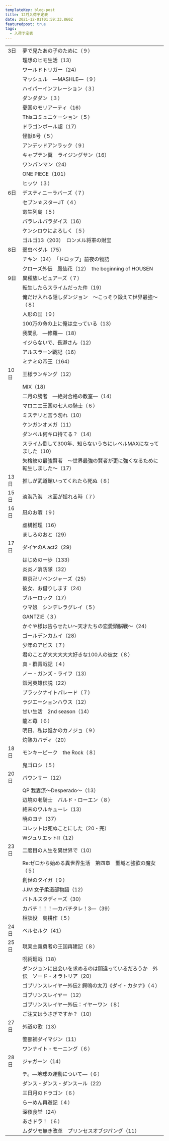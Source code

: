 ```yaml
---
templateKey: blog-post
title: 12月入荷予定表
date: 2021-12-01T01:59:33.860Z
featuredpost: true
tags:
  - 入荷予定表
---
```



|                        |                                            |
| ---------------------- | ------------------------------------------ |
| <!--StartFragment-->3日 | 夢で見たあの子のために（９）                             |
| 　                      | 理想のヒモ生活（13）                                |
| 　                      | ワールドトリガー（24）                               |
| 　                      | マッシュル　―MASHLE―（９）                          |
| 　                      | ハイパーインフレーション（３）                            |
| 　                      | ダンダダン（３）                                   |
| 　                      | 憂国のモリアーティ（16）                              |
| 　                      | Thisコミュニケーション（５）                           |
| 　                      | ドラゴンボール超（17）                               |
| 　                      | 怪獣8号（５）                                    |
| 　                      | アンデッドアンラック（９）                              |
| 　                      | キャプテン翼　ライジングサン（16）                         |
| 　                      | ワンパンマン（24）                                 |
| 　                      | ONE PIECE（101）                             |
| 　                      | ヒッツ（３）                                     |
| 6日                     | デスティニーラバーズ（７）                              |
| 　                      | セブン☆スターJT（４）                               |
| 　                      | 寄生列島（５）                                    |
| 　                      | パラレルパラダイス（16）                              |
| 　                      | ケンシロウによろしく（５）                              |
| 　                      | ゴルゴ13（203）　ロンメル将軍の財宝                       |
| 8日                     | 弱虫ペダル（75）                                  |
| 　                      | チキン（34）　「ドロップ」前夜の物語                        |
| 　                      | クローズ外伝　鳳仙花（12）　the beginning of HOUSEN     |
| 9日                     | 異種族レビュアーズ（７）                               |
| 　                      | 転生したらスライムだった件（19）                          |
| 　                      | 俺だけ入れる隠しダンジョン　～こっそり鍛えて世界最強～（８）             |
| 　                      | 人形の国（９）                                    |
| 　                      | 100万の命の上に俺は立っている（13）                       |
| 　                      | 我間乱　―修羅―（18）                               |
| 　                      | イジらないで、長瀞さん（12）                            |
| 　                      | アルスラーン戦記（16）                               |
| 　                      | ミナミの帝王（164）                                |
| 10日                    | 王様ランキング（12）                                |
| 　                      | MIX（18）                                    |
| 　                      | 二月の勝者　―絶対合格の教室―（14）                        |
| 　                      | マロニエ王国の七人の騎士（６）                            |
| 　                      | ミステリと言う勿れ（10）                              |
| 　                      | ケンガンオメガ（11）                                |
| 　                      | ダンベル何キロ持てる？（14）                            |
| 　                      | スライム倒して300年、知らないうちにレベルMAXになってました（10）       |
| 　                      | 失格紋の最強賢者　～世界最強の賢者が更に強くなるために転生しました～（17）     |
| 13日                    | 推しが武道館いってくれたら死ぬ（８）                         |
| 15日                    | 淡海乃海　水面が揺れる時（７）                            |
| 16日                    | 凪のお暇（９）                                    |
| 　                      | 虚構推理（16）                                   |
| 　                      | ましろのおと（29）                                 |
| 17日                    | ダイヤのA act2（29）                             |
| 　                      | はじめの一歩（133）                                |
| 　                      | 炎炎ノ消防隊（32）                                 |
| 　                      | 東京卍リベンジャーズ（25）                             |
| 　                      | 彼女、お借りします（24）                              |
| 　                      | ブルーロック（17）                                 |
| 　                      | ウマ娘　シンデレラグレイ（５）                            |
| 　                      | GANTZ:E（３）                                 |
| 　                      | かぐや様は告らせたい～天才たちの恋愛頭脳戦～（24）                 |
| 　                      | ゴールデンカムイ（28）                               |
| 　                      | 少年のアビス（７）                                  |
| 　                      | 君のことが大大大大大好きな100人の彼女（８）                    |
| 　                      | 真・群青戦記（４）                                  |
| 　                      | ノー・ガンズ・ライフ（13）                             |
| 　                      | 銀河英雄伝説（22）                                 |
| 　                      | ブラックナイトパレード（７）                             |
| 　                      | ラジエーションハウス（12）                             |
| 　                      | 甘い生活　2nd season（14）                        |
| 　                      | 龍と苺（６）                                     |
| 　                      | 明日、私は誰かのカノジョ（９）                            |
| 　                      | 灼熱カバディ（20）                                 |
| 18日                    | モンキーピーク　the Rock（８）                        |
| 　                      | 鬼ゴロシ（５）                                    |
| 20日                    | バウンサー（12）                                  |
| 　                      | QP 我妻涼～Desperado～（13）                      |
| 　                      | 辺境の老騎士　バルド・ローエン（８）                         |
| 　                      | 終末のワルキューレ（13）                              |
| 　                      | 暁のヨナ（37）                                   |
| 　                      | コレットは死ぬことにした（20・完）                         |
| 　                      | WジュリエットⅡ（12）                               |
| 23日                    | 二度目の人生を異世界で（10）                            |
| 　                      | Re:ゼロから始める異世界生活　第四章　聖域と強欲の魔女（５）            |
| 　                      | 創世のタイガ（９）                                  |
| 　                      | JJM 女子柔道部物語（12）                            |
| 　                      | バトルスタディーズ（30）                              |
| 　                      | カバチ！！！―カバチタレ！3―（39）                        |
| 　                      | 相談役　島耕作（５）                                 |
| 24日                    | ベルセルク（41）                                  |
| 25日                    | 現実主義勇者の王国再建記（８）                            |
| 　                      | 呪術廻戦（18）                                   |
| 　                      | ダンジョンに出会いを求めるのは間違っているだろうか　外伝　ソード・オラトリア（20） |
| 　                      | ゴブリンスレイヤー外伝2 鍔鳴の太刀《ダイ・カタナ》（４）              |
| 　                      | ゴブリンスレイヤー（12）                              |
| 　                      | ゴブリンスレイヤー外伝：イヤーワン（８）                       |
| 　                      | ご注文はうさぎですか？（10）                            |
| 27日                    | 外道の歌（13）                                   |
| 　                      | 警部補ダイマジン（11）                               |
| 　                      | ワンナイト・モーニング（６）                             |
| 28日                    | ジャガーン（14）                                  |
| 　                      | チ。―地球の運動について―（６）                           |
| 　                      | ダンス・ダンス・ダンスール（22）                          |
| 　                      | 三日月のドラゴン（６）                                |
| 　                      | らーめん再遊記（４）                                 |
| 　                      | 深夜食堂（24）                                   |
| 　                      | あさドラ！（６）                                   |
| 　                      | ムダヅモ無き改革　プリンセスオブジパング（11）<!--EndFragment--> |
